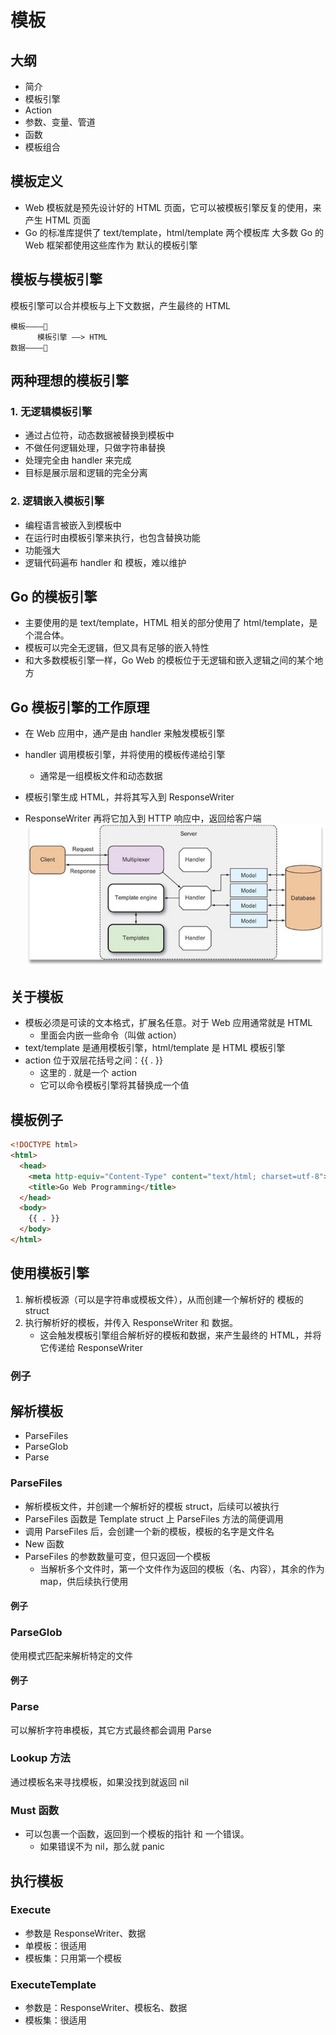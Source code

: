 # 模板

## 大纲

+ 简介
+ 模板引擎
+ Action
+ 参数、变量、管道
+ 函数
+ 模板组合
  
## 模板定义

+ Web 模板就是预先设计好的 HTML 页面，它可以被模板引擎反复的使用，来产生 HTML 页面
+ Go 的标准库提供了 text/template，html/template 两个模板库
大多数 Go 的 Web 框架都使用这些库作为 默认的模板引擎

## 模板与模板引擎

模板引擎可以合并模板与上下文数据，产生最终的 HTML

```text
模板————🔽
      模板引擎 ——> HTML
数据————🔼
```

## 两种理想的模板引擎

### 1. 无逻辑模板引擎

+ 通过占位符，动态数据被替换到模板中
+ 不做任何逻辑处理，只做字符串替换
+ 处理完全由 handler 来完成
+ 目标是展示层和逻辑的完全分离

### 2. 逻辑嵌入模板引擎

+ 编程语言被嵌入到模板中
+ 在运行时由模板引擎来执行，也包含替换功能
+ 功能强大
+ 逻辑代码遍布 handler 和 模板，难以维护

## Go 的模板引擎

+ 主要使用的是 text/template，HTML 相关的部分使用了 html/template，是个混合体。
+ 模板可以完全无逻辑，但又具有足够的嵌入特性
+ 和大多数模板引擎一样，Go Web 的模板位于无逻辑和嵌入逻辑之间的某个地方

## Go 模板引擎的工作原理

+ 在 Web 应用中，通产是由 handler 来触发模板引擎

+ handler 调用模板引擎，并将使用的模板传递给引擎
  + 通常是一组模板文件和动态数据
+ 模板引擎生成 HTML，并将其写入到 ResponseWriter
+ ResponseWriter 再将它加入到 HTTP 响应中，返回给客户端
![Go 模板引擎的工作原理 ](./img/07_template_1.jpg)

## 关于模板

+ 模板必须是可读的文本格式，扩展名任意。对于 Web 应用通常就是 HTML
  + 里面会内嵌一些命令（叫做 action）
+ text/template 是通用模板引擎，html/template 是 HTML 模板引擎
+ action 位于双层花括号之间：{{ . }}
  + 这里的 . 就是一个 action
  + 它可以命令模板引擎将其替换成一个值

## 模板例子

```html
<!DOCTYPE html>
<html>
  <head>
    <meta http-equiv="Content-Type" content="text/html; charset=utf-8">
    <title>Go Web Programming</title>
  </head>
  <body>
    {{ . }}
  </body>
</html>
```

## 使用模板引擎

1. 解析模板源（可以是字符串或模板文件），从而创建一个解析好的 模板的 struct
2. 执行解析好的模板，并传入 ResponseWriter 和 数据。
   + 这会触发模板引擎组合解析好的模板和数据，来产生最终的 HTML，并将它传递给 ResponseWriter

### 例子

## 解析模板

+ ParseFiles
+ ParseGlob
+ Parse

### ParseFiles

+ 解析模板文件，并创建一个解析好的模板 struct，后续可以被执行
+ ParseFiles 函数是 Template struct 上 ParseFiles 方法的简便调用
+ 调用 ParseFiles 后，会创建一个新的模板，模板的名字是文件名
+ New 函数
+ ParseFiles 的参数数量可变，但只返回一个模板
  + 当解析多个文件时，第一个文件作为返回的模板（名、内容），其余的作为 map，供后续执行使用

#### 例子

### ParseGlob

使用模式匹配来解析特定的文件

#### 例子

### Parse

可以解析字符串模板，其它方式最终都会调用 Parse

### Lookup 方法

通过模板名来寻找模板，如果没找到就返回 nil

### Must 函数

+ 可以包裹一个函数，返回到一个模板的指针 和 一个错误。
  + 如果错误不为 nil，那么就 panic

## 执行模板

### Execute

+ 参数是 ResponseWriter、数据
+ 单模板：很适用
+ 模板集：只用第一个模板

### ExecuteTemplate

+ 参数是：ResponseWriter、模板名、数据
+ 模板集：很适用

